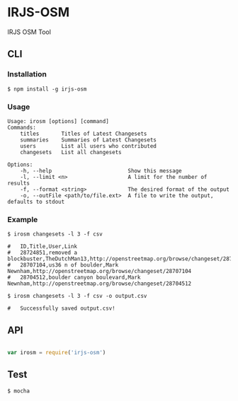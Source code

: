 IRJS-OSM
========

IRJS OSM Tool


## CLI
### Installation

	$ npm install -g irjs-osm

### Usage
	Usage: irosm [options] [command]
	Commands:
		titles       Titles of Latest Changesets
		summaries    Summaries of Latest Changesets
		users        List all users who contributed
		changesets   List all changesets

	Options:
		-h, --help                        Show this message
		-l, --limit <n>                   A limit for the number of results
		-f, --format <string>             The desired format of the output
		-o, --outFile <path/to/file.ext>  A file to write the output, defaults to stdout


### Example

	$ irosm changesets -l 3 -f csv
		
	#	ID,Title,User,Link
	#	28724851,removed a blockbuster,TheDutchMan13,http://openstreetmap.org/browse/changeset/28724851
	#	28707104,us36 n of boulder,Mark Newnham,http://openstreetmap.org/browse/changeset/28707104
	#	28704512,boulder canyon boulevard,Mark Newnham,http://openstreetmap.org/browse/changeset/28704512

	$ irosm changesets -l 3 -f csv -o output.csv
	
	# 	Successfully saved output.csv!

	
## API

```javascript

var irosm = require('irjs-osm')


```


## Test

	$ mocha